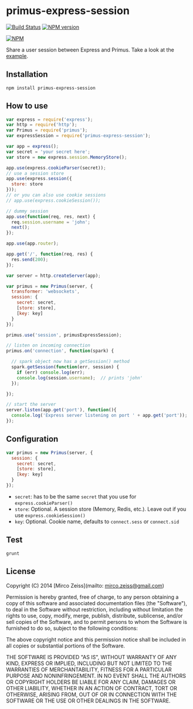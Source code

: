 # primus-express-session

[![Build Status](https://travis-ci.org/zemirco/primus-express-session.png?branch=master)](https://travis-ci.org/zemirco/primus-express-session) [![NPM version](https://badge.fury.io/js/primus-express-session.png)](http://badge.fury.io/js/primus-express-session)

[![NPM](https://nodei.co/npm/primus-express-session.png)](https://nodei.co/npm/primus-express-session/)

Share a user session between Express and Primus. Take a look at the [example](https://github.com/zemirco/primus-express-session/blob/master/example/app.js).

## Installation

```
npm install primus-express-session
```

## How to use

```js
var express = require('express');
var http = require('http');
var Primus = require('primus');
var expressSession = require('primus-express-session');

var app = express();
var secret = 'your secret here';
var store = new express.session.MemoryStore();

app.use(express.cookieParser(secret));
// use a session store
app.use(express.session({
  store: store
}));
// or you can also use cookie sessions
// app.use(express.cookieSession());

// dummy session
app.use(function(req, res, next) {
  req.session.username = 'john';
  next();
});

app.use(app.router);

app.get('/', function(req, res) {
  res.send(200);
});

var server = http.createServer(app);

var primus = new Primus(server, {
  transformer: 'websockets',
  session: {
    secret: secret,
    [store: store],
    [key: key]
  }
});

primus.use('session', primusExpressSession);

// listen on incoming connection
primus.on('connection', function(spark) {

  // spark object now has a getSession() method
  spark.getSession(function(err, session) {
    if (err) console.log(err);
    console.log(session.username);  // prints 'john'
  });

});

// start the server
server.listen(app.get('port'), function(){
  console.log('Express server listening on port ' + app.get('port'));
});
```

## Configuration

```js
var primus = new Primus(server, {
  session: {
    secret: secret,
    [store: store],
    [key: key]
  }
});
```

 - `secret`: has to be the same `secret` that you use for `express.cookieParser()`
 - `store`: Optional. A session store (Memory, Redis, etc.). Leave out if you use `express.cookieSession()`
 - `key`: Optional. Cookie name, defaults to `connect.sess` or `connect.sid`

## Test

`grunt`

## License

Copyright (C) 2014 [Mirco Zeiss](mailto: mirco.zeiss@gmail.com)

Permission is hereby granted, free of charge, to any person obtaining a copy of this software and associated documentation files (the "Software"), to deal in the Software without restriction, including without limitation the rights to use, copy, modify, merge, publish, distribute, sublicense, and/or sell copies of the Software, and to permit persons to whom the Software is furnished to do so, subject to the following conditions:

The above copyright notice and this permission notice shall be included in all copies or substantial portions of the Software.

THE SOFTWARE IS PROVIDED "AS IS", WITHOUT WARRANTY OF ANY KIND, EXPRESS OR IMPLIED, INCLUDING BUT NOT LIMITED TO THE WARRANTIES OF MERCHANTABILITY, FITNESS FOR A PARTICULAR PURPOSE AND NONINFRINGEMENT. IN NO EVENT SHALL THE AUTHORS OR COPYRIGHT HOLDERS BE LIABLE FOR ANY CLAIM, DAMAGES OR OTHER LIABILITY, WHETHER IN AN ACTION OF CONTRACT, TORT OR OTHERWISE, ARISING FROM, OUT OF OR IN CONNECTION WITH THE SOFTWARE OR THE USE OR OTHER DEALINGS IN THE SOFTWARE.
